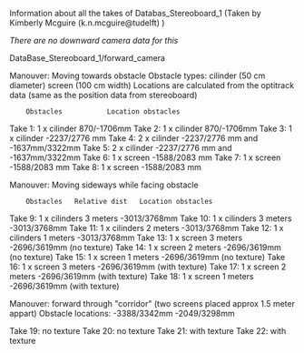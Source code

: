 Information about all the takes of Databas_Stereoboard_1
(Taken by Kimberly Mcguire (k.n.mcguire@tudelft) )

*There are no downward camera data for this*

DataBase_Stereoboard_1/forward_camera

Manouver: Moving towards obstacle
Obstacle types: cilinder (50 cm diameter)
		screen (100 cm width)
Locations are calculated from the optitrack data (same as the position data from stereoboard)

		Obstacles			Location obstacles
Take 1:		1 x cilinder 			870/-1706mm
Take 2:		1 x cilinder 			870/-1706mm
Take 3:		1 x cilinder 			-2237/2776 mm
Take 4:		2 x cilinder			-2237/2776 mm and -1637mm/3322mm
Take 5:		2 x cilinder			-2237/2776 mm and -1637mm/3322mm
Take 6:		1 x screen			-1588/2083 mm
Take 7:		1 x screen			-1588/2083 mm
Take 8:		1 x screen			-1588/2083 mm

Manouver: Moving sideways while facing obstacle

		Obstacles	Relative dist	Location obstacles
Take 9:		1 x cilinders	3 meters	-3013/3768mm
Take 10:	1 x cilinders	3 meters	-3013/3768mm
Take 11:	1 x cilinders	2 meters	-3013/3768mm
Take 12:	1 x cilinders	1 meters	-3013/3768mm
Take 13:	1 x screen	3 meters	-2696/3619mm       (no texture)
Take 14:	1 x screen	2 meters	-2696/3619mm       (no texture)
Take 15:	1 x screen	1 meters	-2696/3619mm       (no texture)
Take 16:	1 x screen	3 meters	-2696/3619mm       (with texture)
Take 17:	1 x screen	2 meters	-2696/3619mm       (with texture)
Take 18:	1 x screen	1 meters	-2696/3619mm       (with texture)

Manouver: forward through "corridor" (two screens placed approx 1.5 meter appart)
Obstacle locations: -3388/3342mm -2049/3298mm

Take 19: no texture
Take 20: no texture
Take 21: with texture
Take 22: with texture

